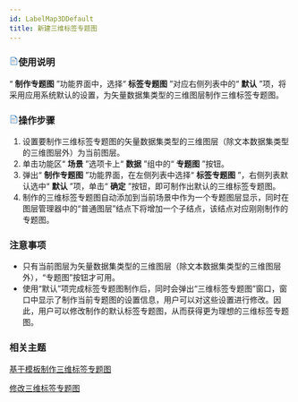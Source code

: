 ```yaml
---
id: LabelMap3DDefault
title: 新建三维标签专题图  
---  
```

### ![](../../img/read.gif)使用说明

“ **制作专题图** ”功能界面中，选择“ **标签专题图** ”对应右侧列表中的“ **默认**
”项，将采用应用系统默认的设置，为矢量数据集类型的三维图层制作三维标签专题图。

### ![](../../img/read.gif)操作步骤

1. 设置要制作三维标签专题图的矢量数据集类型的三维图层（除文本数据集类型的三维图层外）为当前图层。
2. 单击功能区“ **场景** ”选项卡上“ **数据** ”组中的“ **专题图** ”按钮。
3. 弹出“ **制作专题图** ”功能界面，在左侧列表中选择“ **标签专题图** ”，右侧列表默认选中“ **默认** ”项，单击“ **确定** ”按钮，即可制作出默认的三维标签专题图。
4. 制作的三维标签专题图自动添加到当前场景中作为一个专题图层显示，同时在图层管理器中的“普通图层”结点下将增加一个子结点，该结点对应刚刚制作的专题图。

### 注意事项

* 只有当前图层为矢量数据集类型的三维图层（除文本数据集类型的三维图层外），“专题图”按钮才可用。
* 使用“默认”项完成标签专题图制作后，同时会弹出“三维标签专题图”窗口，窗口中显示了制作当前专题图的设置信息，用户可以对这些设置进行修改。因此，用户可以修改制作的默认标签专题图，从而获得更为理想的三维标签专题图。

###  相关主题

 [基于模板制作三维标签专题图](LabelMap3DTemplate)

 [修改三维标签专题图](LabelMap3DGroupDia)





